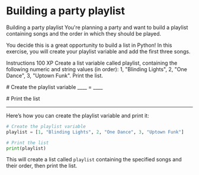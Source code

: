 # Building a party playlist

Building a party playlist
You're planning a party and want to build a playlist containing songs and the order in which they should be played.

You decide this is a great opportunity to build a list in Python! In this exercise, you will create your playlist variable and add the first three songs.

Instructions
100 XP
Create a list variable called playlist, containing the following numeric and string values (in order):
1, "Blinding Lights", 2, "One Dance", 3, "Uptown Funk".
Print the list.

# Create the playlist variable
____ = ____

# Print the list
____

Here’s how you can create the playlist variable and print it:

```python
# Create the playlist variable
playlist = [1, "Blinding Lights", 2, "One Dance", 3, "Uptown Funk"]

# Print the list
print(playlist)
```

This will create a list called `playlist` containing the specified songs and their order, then print the list.
